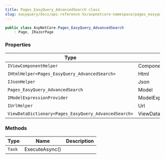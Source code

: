 ```yaml
---
title: Pages_EasyQuery_AdvancedSearch class
slug: easyquery/docs/api-reference-5x/aspnetcore-namespace/pages_easyquery_advancedsearch-class
---
```



```csharp
public class AspNetCore.Pages_EasyQuery_AdvancedSearch
    : Page, IRazorPage

```

### Properties

| Type | Name | Description | 
| --- | --- | --- | 
| `IViewComponentHelper` | Component |  | 
| `IHtmlHelper<Pages_EasyQuery_AdvancedSearch>` | Html |  | 
| `IJsonHelper` | Json |  | 
| `Pages_EasyQuery_AdvancedSearch` | Model |  | 
| `IModelExpressionProvider` | ModelExpressionProvider |  | 
| `IUrlHelper` | Url |  | 
| `ViewDataDictionary<Pages_EasyQuery_AdvancedSearch>` | ViewData |  | 


### Methods

| Type | Name | Description | 
| --- | --- | --- | 
| `Task` | ExecuteAsync() |  |